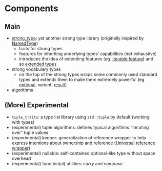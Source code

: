 # Components

## Main

- [strong_type](../tutorial/01_strong_type.md): yet another strong type library (originally inspired by [NamedType](https://github.com/joboccara/NamedType))
  - traits for strong types
  - features for inheriting underlying types' capabilities (not exhaustive)
  - introduces the idea of extending features (eg. [iterable feature](../tutorial/iterable)) and so [extended types](../tutorial/04_extended_type.md)
- strong vocabulary types
  - on the top of the strong types wraps some commonly used standard types and extends them to make them extremely powerful (eg [optional](../tutorial/06_optional.md), variant, [result](../tutorial/07_result.md))
- algorithms

## (More) Experimental

- `tuple_traits`: a type list library using `std::tuple` by default (working with types)
- (experimental) tuple algorithms: defines typical algorithms "iterating over" tuple values
- (experimental) keeper: generalization of reference wrapper to help express intentions about ownership and
  reference ([Universal reference wrapper](https://www.fluentcpp.com/2020/06/26/implementing-a-universal-reference-wrapper/))
- (experimental) nullable: self-contained optional-like type without space overhead
- (experimental) function(al) utilities: *curry* and *compose*
